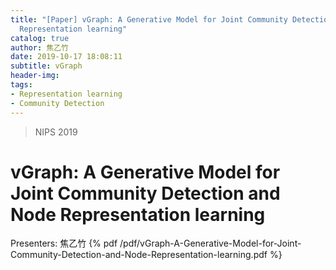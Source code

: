 ```yaml
---
title: "[Paper] vGraph: A Generative Model for Joint Community Detection and Node
  Representation learning"
catalog: true
author: 焦乙竹
date: 2019-10-17 18:08:11
subtitle: vGraph
header-img:
tags:
- Representation learning
- Community Detection
---
```

> NIPS 2019
# vGraph: A Generative Model for Joint Community Detection and Node Representation learning
Presenters: 焦乙竹
{% pdf /pdf/vGraph-A-Generative-Model-for-Joint-Community-Detection-and-Node-Representation-learning.pdf %}